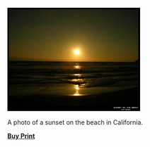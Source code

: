 [![A sunset on the beach](sunset-on-the-beach-700.jpg)](http://alexphotography.wordpress.com/2008/05/06/sunset-on-the-beach/sunset-on-the-beach-700/)

A photo of a sunset on the beach in California.

**[Buy Print](http://www.deviantart.com/print/43365/)**